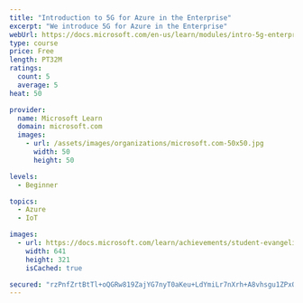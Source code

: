 ```yaml
---
title: "Introduction to 5G for Azure in the Enterprise"
excerpt: "We introduce 5G for Azure in the Enterprise"
webUrl: https://docs.microsoft.com/en-us/learn/modules/intro-5g-enterprise/
type: course
price: Free
length: PT32M
ratings:
  count: 5
  average: 5
heat: 50

provider:
  name: Microsoft Learn
  domain: microsoft.com
  images:
    - url: /assets/images/organizations/microsoft.com-50x50.jpg
      width: 50
      height: 50

levels:
  - Beginner

topics:
  - Azure
  - IoT

images:
  - url: https://docs.microsoft.com/learn/achievements/student-evangelism/introduction-5g-services-on-azure-social.png
    width: 641
    height: 321
    isCached: true

secured: "rzPnfZrtBtTl+oQGRw819ZajYG7nyT0aKeu+LdYmiLr7nXrh+A8vhsgu1ZPxQVMnYdjp0WDEHu3Py2wdoQBco9AX/uch5+9k/z3en7RG939rFkQzFv/PoiCouA6TxVbULslbqHq5lbInftmYeezo6Yf/a1gdm2TsBPDW7MxiA2YbEZW8oE2Wwch9kMqVaswwuyxNdK3LkbVIbf4aY5EPMDrZkGpOp5NxSHOE6D+Ddq2XmwAOOmd85ioN5JUiV+zq9CwhnAuoMwvGlilV2wl0rXUu5fQeMHQPQ2RSsrrjpWXRMAMbnvOSWOQE6z2hXAhXI+ZxK+aitlLLhpqCYtk3VmqilkQWdqGIC/Qtc+R7fgMm3yadHuSOWyT0+dHuHx78awprKqgH3ydyK8NBlsoB9Am/U9sbbms+F4OwuuJOZ6U=;Qop5/Mx+gGDE0fzH4YyFBw=="
---
```


